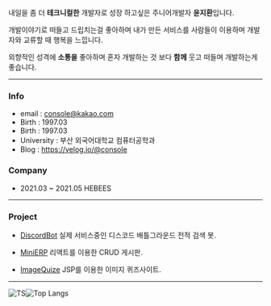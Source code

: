 

내일을 좀 더 **테크니컬한** 개발자로 성장 하고싶은 주니어개발자 **윤지환**입니다.

개발이야기로 떠들고 드립치는걸 좋아하며 내가 만든 서비스를 사람들이 이용하며 개발자와 교류할 때 행복을 느낍니다.

외향적인 성격에 **소통을** 좋아하며 혼자 개발하는 것 보다 **함께** 웃고 떠들며 개발하는게 좋습니다.

------

### Info

- email : console@kakao.com
- Birth : 1997.03
- Birth : 1997.03
- University : 부산 외국어대학교 컴퓨터공학과
- Blog : https://velog.io/@console

### Company

- 2021.03 ~ 2021.05 HEBEES
------


### Project

- [DiscordBot](https://github.com/consolekakao/DiscordBot) 실제 서비스중인 디스코드 배틀그라운드 전적 검색 봇.

- [MiniERP](https://github.com/consolekakao/react-client) 리액트를 이용한 CRUD 게시판.

- [ImageQuize](https://github.com/consolekakao/imagequize) JSP를 이용한 이미지 퀴즈사이트.

  
------

![TS](https://github-readme-stats.vercel.app/api?username=consolekakao&show_icons=true&theme=gradient)![Top Langs](https://github-readme-stats.vercel.app/api/top-langs/?username=consolekakao&layout=compact)









